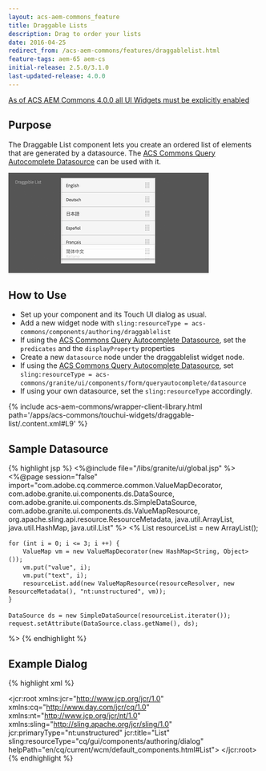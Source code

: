 ```yaml
---
layout: acs-aem-commons_feature
title: Draggable Lists
description: Drag to order your lists
date: 2016-04-25
redirect_from: /acs-aem-commons/features/draggablelist.html
feature-tags: aem-65 aem-cs
initial-release: 2.5.0/3.1.0
last-updated-release: 4.0.0
---
```


<div class="banner--notice">
<a href="/acs-aem-commons/pages/releases/4-0-0.html" target="_blank">As of ACS AEM Commons 4.0.0 all UI Widgets must be explicitly enabled</a>
</div>


## Purpose
The Draggable List component lets you create an ordered list of elements that are generated by a datasource. The [ACS Commons Query Autocomplete Datasource](/acs-aem-commons/features/queryautocomplete-datasource.html) can be used with it.

![Draggable List Widget](thumbnail.png)

## How to Use

* Set up your component and its Touch UI dialog as usual.
* Add a new widget node with `sling:resourceType = acs-commons/components/authoring/draggablelist`
* If using the [ACS Commons Query Autocomplete Datasource](/acs-aem-commons/features/queryautocomplete-datasource.html), set the `predicates` and the `displayProperty` properties
* Create a new `datasource` node under the draggablelist widget node.
* If using the [ACS Commons Query Autocomplete Datasource](/acs-aem-commons/features/queryautocomplete-datasource.html), set `sling:resourceType = acs-commons/granite/ui/components/form/queryautocomplete/datasource`
* If using your own datasource, set the `sling:resourceType` accordingly.

{% include acs-aem-commons/wrapper-client-library.html path='/apps/acs-commons/touchui-widgets/draggable-list/.content.xml#L9' %}

## Sample Datasource

{% highlight jsp %}
<%@include file="/libs/granite/ui/global.jsp" %>
<%@page session="false"
        import="com.adobe.cq.commerce.common.ValueMapDecorator,
                com.adobe.granite.ui.components.ds.DataSource,
                com.adobe.granite.ui.components.ds.SimpleDataSource,
                com.adobe.granite.ui.components.ds.ValueMapResource,
                org.apache.sling.api.resource.ResourceMetadata,
                java.util.ArrayList,
                java.util.HashMap,
                java.util.List" %>
<%
    List<Resource> resourceList = new ArrayList();

    for (int i = 0; i <= 3; i ++) {
        ValueMap vm = new ValueMapDecorator(new HashMap<String, Object>());
        vm.put("value", i);
        vm.put("text", i);
        resourceList.add(new ValueMapResource(resourceResolver, new ResourceMetadata(), "nt:unstructured", vm));
    }

    DataSource ds = new SimpleDataSource(resourceList.iterator());
    request.setAttribute(DataSource.class.getName(), ds);
%>
{% endhighlight %}

## Example Dialog

{% highlight xml %}
<?xml version="1.0" encoding="UTF-8"?>
   <jcr:root xmlns:jcr="http://www.jcp.org/jcr/1.0" xmlns:cq="http://www.day.com/jcr/cq/1.0" xmlns:nt="http://www.jcp.org/jcr/nt/1.0" xmlns:sling="http://sling.apache.org/jcr/sling/1.0" jcr:primaryType="nt:unstructured" jcr:title="List" sling:resourceType="cq/gui/components/authoring/dialog" helpPath="en/cq/current/wcm/default_components.html#List">
      <content
          jcr:primaryType="nt:unstructured"
          sling:resourceType="granite/ui/components/foundation/container">
          <layout
              jcr:primaryType="nt:unstructured"
              margin="false"
              sling:resourceType="granite/ui/components/foundation/layouts/fixedcolumns"/>
          <items
              jcr:primaryType="nt:unstructured">
              <column
                  jcr:primaryType="nt:unstructured" sling:resourceType="granite/ui/components/foundation/container">
                  <items
                      jcr:primaryType="nt:unstructured">
                      <list
                          jcr:primaryType="nt:unstructured"
                          displayProperty="jcr:content/jcr:title"
                          fieldLabel="Draggable List"
                          name="./list"
                          sling:resourceType="acs-commons/components/authoring/draggablelist">
                          <datasource
                              jcr:primaryType="nt:unstructured"
                              sling:resourceType="mytestcomponents/datasources/draggablelist"/>
                      </list>
                  </items>
              </column>
          </items>
      </content>
   </jcr:root>
{% endhighlight %}
